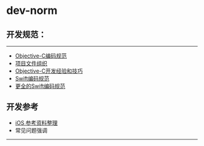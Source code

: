 # dev-norm

开发规范：
----
----

* [Objective-C编码规范](codecriterion.md)
* [项目文件组织](ProjectOrganize.md)
* [Objective-C开发经验和技巧](objectivectech.md)
* [Swift编码规范](swift-style-guide.md)
* [更全的Swift编码规范](swift-style)

开发参考
----
* [iOS 参考资料整理](trip-to-iOS.md)
* 常见问题强调
----


